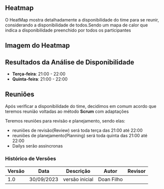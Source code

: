 
## Heatmap
O HeatMap mostra detalhadamente a disponibilidade do time para se reunir, considerando a disponibilidade de todos.Sendo um mapa de calor que indica a disponibilidade preenchido por todos os participantes 

## **Imagem do Heatmap**



## **Resultados da Análise de Disponibilidade**

- **Terça-feira**: 21:00 - 22:00
- **Quinta-feira**: 21:00 - 22:00

## **Reuniões**

Após verificar a disponibilidade do time, decidimos em comum acordo que teremos reunião voltadas ao método **Scrum** com adaptações

Teremos reuniões para revisão e planejamento, sendo elas:

- reuniões de revisão(Review) será toda terça das 21:00 até 22:00
- reuniões de planejamento(Planning) será toda quinta das 21:00 até 22:00
- Dailys serão assincronas 



### **Histórico de Versões**

| Versão | Data       | Descrição            | Autor | Revisor |
|--------|------------|----------------------|-----------------------------------|--------------------------------------|
| 1.0    | 30/09/2023 | versão inicial| Doan Filho |